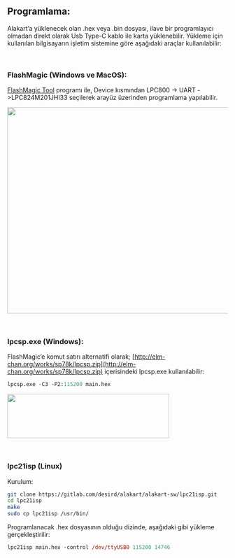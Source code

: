 ## Programlama: ##

Alakart’a yüklenecek olan .hex veya .bin dosyası, ilave bir programlayıcı olmadan direkt olarak Usb Type-C kablo ile karta yüklenebilir. Yükleme için kullanılan bilgisayarın işletim sistemine göre aşağıdaki araçlar kullanılabilir:

<br>

### FlashMagic (Windows ve MacOS): ###
[FlashMagic Tool](https://www.flashmagictool.com/) programı ile, Device kısmından LPC800 -> UART ->LPC824M201JHI33 seçilerek arayüz üzerinden programlama yapılabilir.

<img src="https://desird.com/wp-content/uploads/2023/10/flashmagic.png" width="660" height="472" > </img>

<br>

### lpcsp.exe (Windows): ###
FlashMagic’e komut satırı alternatifi olarak; [http://elm-chan.org/works/sp78k/lpcsp.zip](http://elm-chan.org/works/sp78k/lpcsp.zip) içerisindeki lpcsp.exe kullanılabilir:

```ps
lpcsp.exe -C3 -P2:115200 main.hex
```

<img src="https://desird.com/wp-content/uploads/2023/10/lpcsp.png" width="370" height="101"  > </img>

<br>

### lpc21isp (Linux) ###

Kurulum:

```bash
git clone https://gitlab.com/desird/alakart/alakart-sw/lpc21isp.git
cd lpc21isp
make
sudo cp lpc21isp /usr/bin/
```

Programlanacak .hex dosyasının olduğu dizinde, aşağıdaki gibi yükleme gerçekleştirilir:


```ps
lpc21isp main.hex -control /dev/ttyUSB0 115200 14746
```
